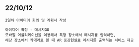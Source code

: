 
## 22/10/12

```
2일차 아이디어 회의 및 계획서 작성

아이디어 확정 - 메시지GO 
모바일 어플리케이션을 이용해서 특정 장소에서 메시지를 입력하면, 
해당 장소에서 카메라로 볼 때 AR 증강현실로 메시지를 출력하는 서비스 제공  
```
